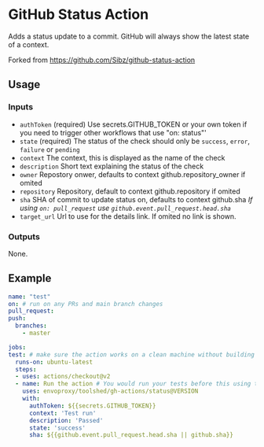 # GitHub Status Action

Adds a status update to a commit. GitHub will always show the latest state of a context.

Forked from https://github.com/Sibz/github-status-action

## Usage

### Inputs

 * `authToken` (required)
 Use secrets.GITHUB_TOKEN or your own token if you need to trigger other workflows that use "on: status"'
 * `state` (required)
 The status of the check should only be `success`, `error`, `failure` or `pending`
 * `context`
 The context, this is displayed as the name of the check
 * `description`
 Short text explaining the status of the check
 * `owner`
 Repostory onwer, defaults to context github.repository_owner if omited
 * `repository`
 Repository, default to context github.repository if omited
 * `sha`
 SHA of commit to update status on, defaults to context github.sha
 *If using `on: pull_request` use `github.event.pull_request.head.sha`*
 * `target_url`
 Url to use for the details link. If omited no link is shown.

  ### Outputs
  None.

  ## Example
  ```yml
name: "test"
on: # run on any PRs and main branch changes
  pull_request:
  push:
    branches:
      - master

  jobs:
  test: # make sure the action works on a clean machine without building
    runs-on: ubuntu-latest
    steps:
    - uses: actions/checkout@v2
    - name: Run the action # You would run your tests before this using the output to set state/desc
      uses: envoproxy/toolshed/gh-actions/status@VERSION
      with:
        authToken: ${{secrets.GITHUB_TOKEN}}
        context: 'Test run'
        description: 'Passed'
        state: 'success'
        sha: ${{github.event.pull_request.head.sha || github.sha}}
```
